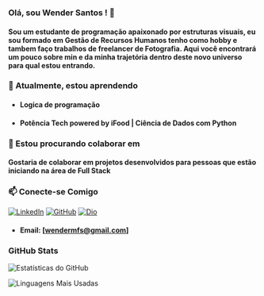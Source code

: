 ### Olá, sou Wender Santos ! 👋

#### Sou um estudante de programação apaixonado por estruturas visuais, eu sou formado em Gestão de Recursos Humanos tenho como hobby e tambem faço trabalhos de freelancer de Fotografia.   Aqui você encontrará um pouco sobre min e da minha trajetória dentro deste novo universo para qual estou entrando.

### 🌱 Atualmente, estou aprendendo

- #### Logica de programação
- #### Potência Tech powered by iFood | Ciência de Dados com Python

### 👥 Estou procurando colaborar em

#### Gostaria de colaborar em projetos desenvolvidos para pessoas que estão iniciando na área de Full Stack

### 📫 Conecte-se Comigo
[![LinkedIn](https://img.shields.io/badge/LinkedIn-Perfil%20Profissional-blue)](https://www.linkedin.com/in/wender-santos-9617a5a2/) [![GitHub](https://img.shields.io/badge/GitHub-Perfil%20no%20GitHub-brightgreen)](https://github.com/wendermfs) [![Dio](https://img.shields.io/badge/Dio-Perfil%20na%20Dio-orange)](https://web.dio.me/users/wendermfs?tab=achievements)

- #### Email: [wendermfs@gmail.com]


### GitHub Stats

![Estatísticas do GitHub](https://github-readme-stats.vercel.app/api?username=wendermfs&show_icons=true&theme=tokyonight)


![Linguagens Mais Usadas](https://github-readme-stats.vercel.app/api/top-langs/?username=wendermfs&langs_count)
